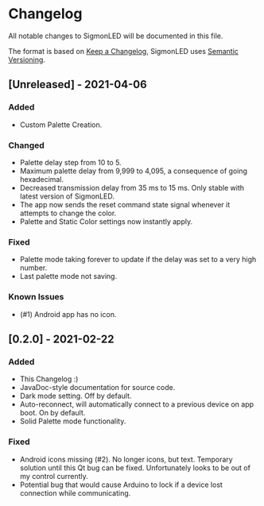 # Changelog
All notable changes to SigmonLED will be documented in this file.

The format is based on [Keep a Changelog](https://keepachangelog.com/en/1.0.0/),
SigmonLED uses [Semantic Versioning](https://semver.org/spec/v2.0.0.html).

[comment]: # (This is a comment, it will not be included)

## [Unreleased] - 2021-04-06
### Added
- Custom Palette Creation.

### Changed
- Palette delay step from 10 to 5.
- Maximum palette delay from 9,999 to 4,095, a consequence of going hexadecimal.
- Decreased transmission delay from 35 ms to 15 ms. Only stable with latest version of SigmonLED.
- The app now sends the reset command state signal whenever it attempts to change the color.
- Palette and Static Color settings now instantly apply.

### Fixed
- Palette mode taking forever to update if the delay was set to a very high number.
- Last palette mode not saving.

### Known Issues
- (#1) Android app has no icon.

## [0.2.0] - 2021-02-22
### Added
- This Changelog :)
- JavaDoc-style documentation for source code.
- Dark mode setting. Off by default.
- Auto-reconnect, will automatically connect to a previous device on app boot. On by default.
- Solid Palette mode functionality.
### Fixed
- Android icons missing (#2). No longer icons, but text. Temporary solution until this Qt bug can be fixed. Unfortunately looks to be out of my control currently.
- Potential bug that would cause Arduino to lock if a device lost connection while communicating.
